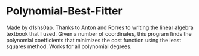 # Polynomial-Best-Fitter

Made by d1shs0ap.
Thanks to Anton and Rorres to writing the linear algebra textbook that I used.
Given a number of coordinates, this program finds the polynomial coefficients that minimizes the cost function using the least squares method.
Works for all polynomial degrees.

